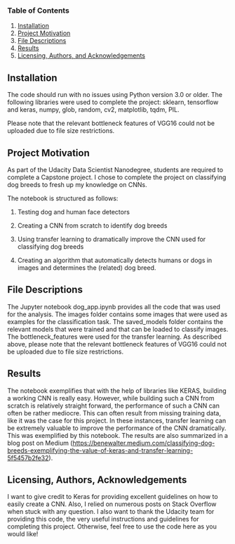 
### Table of Contents

1. [Installation](#installation)
2. [Project Motivation](#motivation)
3. [File Descriptions](#files)
4. [Results](#results)
5. [Licensing, Authors, and Acknowledgements](#licensing)

## Installation <a name="installation"></a>

The code should run with no issues using Python version 3.0 or older.
The following libraries were used to complete the project: sklearn, tensorflow and keras, numpy, glob, random, cv2, matplotlib, tqdm, PIL.

Please note that the relevant bottleneck features of VGG16 could not be uploaded due to file size restrictions.


## Project Motivation<a name="motivation"></a>

As part of the Udacity Data Scientist Nanodegree, students are required to complete a Capstone project. I chose to complete the project on classifying dog breeds to fresh up my knowledge on CNNs. 

The notebook is structured as follows:

1. Testing dog and human face detectors

2. Creating a CNN from scratch to identify dog breeds

3. Using transfer learning to dramatically improve the CNN used for classifying dog breeds

4. Creating an algorithm that automatically detects humans or dogs in images and determines the (related) dog breed.



## File Descriptions <a name="files"></a>

The Jupyter notebook dog_app.ipynb provides all the code that was used for the analysis.
The images folder contains some images that were used as examples for the classification task.
The saved_models folder contains the relevant models that were trained and that can be loaded to classify images.
The bottleneck_features were used for the transfer learning. As described above, please note that the relevant bottleneck features of VGG16 could not be uploaded due to file size restrictions.

## Results<a name="results"></a>

The notebook exemplifies that with the help of libraries like KERAS, building a working CNN is really easy. However, while building such a CNN from scratch is relatively straight forward, the performance of such a CNN can often be rather mediocre. This can often result from missing training data, like it was the case for this project.
In these instances, transfer learning can be extremely valuable to improve the performance of the CNN dramatically. This was exemplified by this notebook.
The results are also summarized in a blog post on Medium (https://benewalter.medium.com/classifying-dog-breeds-exemplifying-the-value-of-keras-and-transfer-learning-5f5457b2fe32).

## Licensing, Authors, Acknowledgements<a name="licensing"></a>

I want to give credit to Keras for providing excellent guidelines on how to easily create a CNN. Also, I relied on numerous posts on Stack Overflow when stuck with any question. 
I also want to thank the Udacity team for providing this code, the very useful instructions and guidelines for completing this project. 
Otherwise, feel free to use the code here as you would like! 

